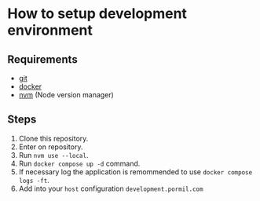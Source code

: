 
# How to setup development environment
## Requirements
  * [git](https://git-scm.com/downloads)
  * [docker](https://docs.docker.com/engine/install/)  
  * [nvm](https://github.com/nvm-sh/nvm)  (Node version manager)


## Steps
1. Clone this repository.
2. Enter on repository.
3. Run `nvm use --local`.
4. Run `docker compose up -d` command.
5. If necessary log the application is remommended to use `docker compose logs -ft`.
6. Add into your `host` configuration `development.pormil.com`
